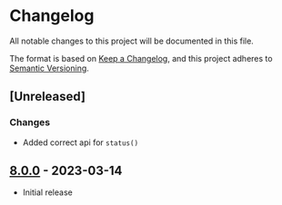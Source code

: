 # Changelog

All notable changes to this project will be documented in this file.

The format is based on [Keep a Changelog](https://keepachangelog.com/en/1.0.0/),
and this project adheres to [Semantic Versioning](https://semver.org/spec/v2.0.0.html).

## [Unreleased]

### Changes
- Added correct api for `status()`

## [8.0.0] - 2023-03-14

- Initial release


[8.0.0]: https://github.com/123lens/laravel-bol-retailer-api/releases/tag/v8.0.0
